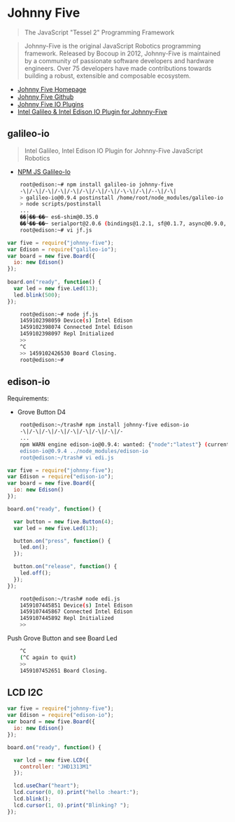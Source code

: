 Johnny Five
==

> The JavaScript "Tessel 2" Programming Framework

> Johnny-Five is the original JavaScript Robotics programming framework. Released by Bocoup in 2012, Johnny-Five is maintained by a community of passionate software developers and hardware engineers. Over 75 developers have made contributions towards building a robust, extensible and composable ecosystem.

- [Johnny Five Homepage](http://johnny-five.io/)
- [Johnny Five Github](https://github.com/rwaldron/johnny-five)
- [Johnny Five IO Plugins](https://github.com/rwaldron/johnny-five#io-plugins)
- [Intel Galileo & Intel Edison IO Plugin for Johnny-Five](https://github.com/rwaldron/galileo-io/)

## galileo-io

> Intel Galileo, Intel Edison IO Plugin for Johnny-Five JavaScript Robotics

- [NPM JS Galileo-Io](https://www.npmjs.com/package/galileo-io)

```sh
    root@edison:~# npm install galileo-io johnny-five
    -\|/-\|/-\|/-\|/-\|/-\|/-\|/-\|/-\-\|/-\|/--\|/-\|
    > galileo-io@0.9.4 postinstall /home/root/node_modules/galileo-io
    > node scripts/postinstall
    ...
    ��├��─��─ es6-shim@0.35.0
    ��└��─��─ serialport@2.0.6 (bindings@1.2.1, sf@0.1.7, async@0.9.0, debug@2.2.0, optimist@0.6.1, nan@2.0.9)
    root@edison:~# vi jf.js
```

```js
var five = require("johnny-five");
var Edison = require("galileo-io");
var board = new five.Board({
  io: new Edison()
});
 
board.on("ready", function() {
  var led = new five.Led(13);
  led.blink(500);
});
```

```sh
    root@edison:~# node jf.js
    1459102398059 Device(s) Intel Edison  
    1459102398074 Connected Intel Edison  
    1459102398097 Repl Initialized  
    >> 
    ^C
    >> 1459102426530 Board Closing. 
    root@edison:~# 
```

## edison-io

Requirements:

- Grove Button D4

```sh
    root@edison:~/trash# npm install johnny-five edison-io
    -\|/-\|/-\|/-\|/-\|/-\|/-\|/-\|/-
    ...
    npm WARN engine edison-io@0.9.4: wanted: {"node":"latest"} (current: {"node":"0.10.38",")
    edison-io@0.9.4 ../node_modules/edison-io
    root@edison:~/trash# vi edi.js
```

```js
var five = require("johnny-five");
var Edison = require("edison-io");
var board = new five.Board({
  io: new Edison()
});

board.on("ready", function() {

  var button = new five.Button(4);
  var led = new five.Led(13);

  button.on("press", function() {
    led.on();
  });

  button.on("release", function() {
    led.off();
  });
});
```

```sh
    root@edison:~/trash# node edi.js
    1459107445851 Device(s) Intel Edison  
    1459107445867 Connected Intel Edison  
    1459107445892 Repl Initialized  
    >> 
```

Push Grove Button and see Board Led

```sh
    ^C
    (^C again to quit)
    >> 
    1459107452651 Board Closing.  
```

## LCD I2C

```js
var five = require("johnny-five");
var Edison = require("edison-io");
var board = new five.Board({
  io: new Edison()
});

board.on("ready", function() {

  var lcd = new five.LCD({
    controller: "JHD1313M1"
  });

  lcd.useChar("heart");
  lcd.cursor(0, 0).print("hello :heart:");
  lcd.blink();
  lcd.cursor(1, 0).print("Blinking? ");
});
```